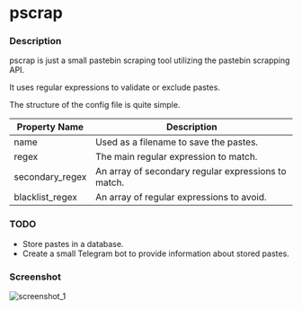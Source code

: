 
# pscrap
  
### Description
pscrap is just a small pastebin scraping tool utilizing the pastebin scrapping API.

It uses regular expressions to validate or exclude pastes.


The structure of the config file is quite simple.

| Property Name | Description |
| ------------- | ------------ |
| name | Used as a filename to save the pastes. |
| regex | The main regular expression to match. |
| secondary_regex | An array of secondary regular expressions to match. |
| blacklist_regex | An array of regular expressions to avoid.



### TODO
* Store pastes in a database.
* Create a small Telegram bot to provide information about stored pastes.


### Screenshot
![screenshot_1](https://i.imgur.com/VjZSxH8.png)